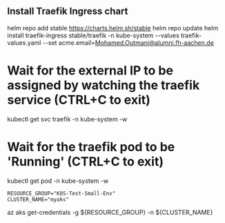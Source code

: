 ## Install Traefik Ingress chart 
helm repo add stable https://charts.helm.sh/stable
helm repo update
helm install traefik-ingress stable/traefik -n kube-system --values traefik-values.yaml --set acme.email=Mohamed.Outmani@alumni.fh-aachen.de
# Wait for the external IP to be assigned by watching the traefik service (CTRL+C to exit)
kubectl get svc traefik -n kube-system -w
# Wait for the traefik pod to be 'Running' (CTRL+C to exit)
kubectl get pod -n kube-system -w

    RESOURCE_GROUP="K8S-Test-Small-Env"
    CLUSTER_NAME="myaks"


az aks get-credentials -g ${RESOURCE_GROUP} -n ${CLUSTER_NAME}